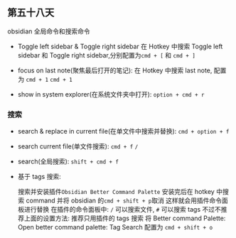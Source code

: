 ## 第五十八天

obsidian 全局命令和搜索命令

- Toggle left sidebar & Toggle right sidebar
  在 Hotkey 中搜索 Toggle left sidebar 和 Toggle right sidebar,分别配置为`cmd + [` 和 `cmd + ]`

- focus on last note(聚焦最后打开的笔记):
  在 Hotkey 中搜索 last note, 配置为 `cmd + 1`
  `cmd + 1`

- show in system explorer(在系统文件夹中打开):
  `option + cmd + r`

### 搜索

- search & replace in current file(在单文件中搜索并替换):
  `cmd + option + f`

- search current file(单文件搜索):
  `cmd + f`
  `/`

- search(全局搜索): `shift + cmd + f`
- 基于 tags 搜索:

  搜索并安装插件`Obsidian Better Command Palette`
  安装完后在 hotkey 中搜索 command 并将 obsidian 的`cmd + shift + p`取消 这样就会用插件命令面板进行替换
  在插件的命令面板中: `/` 可以搜索文件, `#` 可以搜索 tags
  不过不推荐上面的设置方法:
  推荐只用插件的 tags 搜索
  将 Better command Palette: Open better command palette: Tag Search 配置为 `cmd + shift + o`
